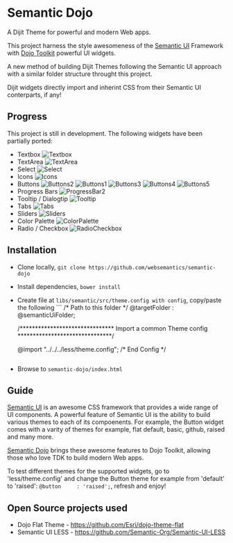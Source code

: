 # Semantic Dojo

A Dijit Theme for powerful and modern Web apps.

This project harness the style awesomeness of the [Semantic UI](http://semantic-ui.com/) Framework with [Dojo Toolkit](https://dojotoolkit.org/) powerful UI widgets.

A new method of building Dijit Themes following the Semantic UI approach with a similar folder structure throught this project.

Dijit widgets directly import and inherint CSS from their Semantic UI conterparts, if any!

## Progress

This project is still in development. The following widgets have been partially ported:

- Textbox
![Textbox](https://raw.githubusercontent.com/websemantics/semantic-dojo/master/img/textbox.png "Textbox")
- TextArea
![TextArea](https://raw.githubusercontent.com/websemantics/semantic-dojo/master/img/textarea.png "TextArea")
- Select
![Select](https://raw.githubusercontent.com/websemantics/semantic-dojo/master/img/select.png "Select")
- Icons
![Icons](https://raw.githubusercontent.com/websemantics/semantic-dojo/master/img/icons.png "Icons")
- Buttons
![Buttons2](https://raw.githubusercontent.com/websemantics/semantic-dojo/master/img/buttons-2.png "Buttons2")
![Buttons1](https://raw.githubusercontent.com/websemantics/semantic-dojo/master/img/buttons-1.png "Buttons1")
![Buttons3](https://raw.githubusercontent.com/websemantics/semantic-dojo/master/img/buttons-3.png "Buttons3")
![Buttons4](https://raw.githubusercontent.com/websemantics/semantic-dojo/master/img/buttons-4.png "Buttons4")
![Buttons5](https://raw.githubusercontent.com/websemantics/semantic-dojo/master/img/buttons-5.png "Buttons5")
- Progress Bars
![ProgressBar2](https://raw.githubusercontent.com/websemantics/semantic-dojo/master/img/progress-bar.png "ProgressBar2")
- Tooltip / Dialogtip
![Tooltip](https://raw.githubusercontent.com/websemantics/semantic-dojo/master/img/tooltip.png "Tooltip")
- Tabs
![Tabs](https://raw.githubusercontent.com/websemantics/semantic-dojo/master/img/tabs.png "Tabs")
- Sliders
![Sliders](https://raw.githubusercontent.com/websemantics/semantic-dojo/master/img/sliders.png "Sliders")
- Color Palette
![ColorPalette](https://raw.githubusercontent.com/websemantics/semantic-dojo/master/img/palette.png "ColorPalette")
- Radio / Checkbox
![RadioCheckbox](https://raw.githubusercontent.com/websemantics/semantic-dojo/master/img/radio-checkbox.png "RadioCheckbox")

## Installation

- Clone locally, `git clone https://github.com/websemantics/semantic-dojo`
- Install dependencies, `bower install`
- Create file at `libs/semantic/src/theme.config with config`, copy/paste the following
		```
		/* Path to this folder */
    @targetFolder : @semanticUiFolder;

    /*******************************
      Import a common Theme config
    *******************************/

    @import "../../../less/theme.config";
    /* End Config */
    ```
- Browse to `semantic-dojo/index.html`

## Guide

[Semantic UI](http://semantic-ui.com/) is an awesome CSS framework that provides a wide range of UI components. A powerful feature of Semantic UI is the ability to build various themes to each of its compoenents. For example, the Button widget comes with a varity of themes for example, flat default, basic, github, raised and many more. 

[Semantic Dojo](https://github.com/websemantics/semantic-dojo) brings these awesome features to Dojo Toolkit, allowing those who love TDK to build modern Web apps.

To test different themes for the supported widgets, go to 'less/theme.config' and change the Button theme for example from 'default' to 'raised': `@button     : 'raised';`, refresh and enjoy!

## Open Source projects used

* Dojo Flat Theme - https://github.com/Esri/dojo-theme-flat
* Semantic UI LESS - https://github.com/Semantic-Org/Semantic-UI-LESS
